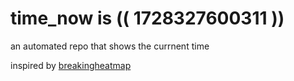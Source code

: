 # time_now is (( 1728327600311 ))

an automated repo that shows the currnent time

inspired by [breakingheatmap](https://github.com/breakingheatmap/breakingheatmap)
